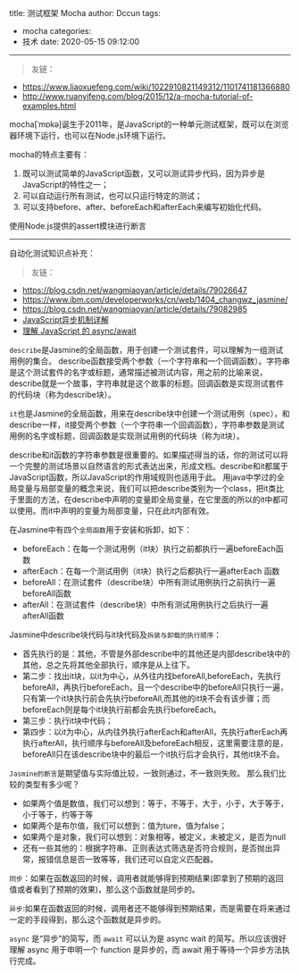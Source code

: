 title: 测试框架 Mocha
author: Dccun
tags:
  - mocha
categories:
  - 技术
date: 2020-05-15 09:12:00
---
>友链：
- https://www.liaoxuefeng.com/wiki/1022910821149312/1101741181366880
- http://www.ruanyifeng.com/blog/2015/12/a-mocha-tutorial-of-examples.html

<!--more-->

mocha[ˈmɒkə]诞生于2011年，是JavaScript的一种单元测试框架，既可以在浏览器环境下运行，也可以在Node.js环境下运行。

mocha的特点主要有：
1. 既可以测试简单的JavaScript函数，又可以测试异步代码，因为异步是JavaScript的特性之一；
2. 可以自动运行所有测试，也可以只运行特定的测试；
3. 可以支持before、after、beforeEach和afterEach来编写初始化代码。

使用Node.js提供的assert模块进行断言

***

自动化测试知识点补充：

>友链：
- https://blog.csdn.net/wangmiaoyan/article/details/79026647
- https://www.ibm.com/developerworks/cn/web/1404_changwz_jasmine/
- https://blog.csdn.net/wangmiaoyan/article/details/79082985
- [JavaScript异步机制详解](https://juejin.im/post/5a6ad46ef265da3e513352c8)
- [理解 JavaScript 的 async/await](https://www.cnblogs.com/datiangou/p/9759607.html)

<!--more-->

`describe`是Jasmine的全局函数，用于创建一个测试套件，可以理解为一组测试用例的集合。
describe函数接受两个参数（一个字符串和一个回调函数）。字符串是这个测试套件的名字或标题，通常描述被测试内容，用之前的比喻来说，describe就是一个故事，字符串就是这个故事的标题。回调函数是实现测试套件的代码块（称为describe块）。

`it`也是Jasmine的全局函数，用来在describe块中创建一个测试用例（spec），和describe一样，it接受两个参数（一个字符串一个回调函数），字符串参数是测试用例的名字或标题，回调函数是实现测试用例的代码块（称为it块）。

describe和it函数的字符串参数是很重要的。如果描述得当的话，你的测试可以将一个完整的测试场景以自然语言的形式表达出来，形成文档。describe和it都属于JavaScript函数，所以JavaScript的作用域规则也适用于此。
用java中学过的全局变量与局部变量的概念来说，我们可以把describe类别为一个class，把it类比于里面的方法，在describe中声明的变量即全局变量，在它里面的所以的it中都可以使用。而it中声明的变量为局部变量，只在此it内部有效。

在Jasmine中有四个`全局函数`用于安装和拆卸，如下：
- beforeEach：在每一个测试用例（it块）执行之前都执行一遍beforeEach函数
- afterEach：在每一个测试用例（it块）执行之后都执行一遍afterEach 函数
- beforeAll：在测试套件（describe块）中所有测试用例执行之前执行一遍beforeAll函数
- afterAll：在测试套件（describe块）中所有测试用例执行之后执行一遍afterAll函数

Jasmine中describe块代码与it块代码及`拆装与卸载的执行顺序`：
- 首先执行的是：其他，不管是外部describe中的其他还是内部describe块中的其他，总之先将其他全部执行，顺序是从上往下。
- 第二步：找出it块，以it为中心，从外往内找beforeAll,beforeEach，先执行beforeAll，再执行beforeEach，且一个describe中的beforeAll只执行一遍，只有第一个it块执行前会先执行beforeAll,而其他的it块不会有该步骤；而beforeEach则是每个it块执行前都会先执行beforeEach。
- 第三步：执行it块中代码；
- 第四步：以it为中心，从内往外执行afterEach和afterAll，先执行afterEach再执行afterAll，执行顺序与beforeAll及beforeEach相反，这里需要注意的是，beforeAll只在该describe块中的最后一个it执行后才会执行，其他it块不会。

`Jasmine的断言`是期望值与实际值比较，一致则通过，不一致则失败。
那么我们比较的类型有多少呢？
- 如果两个值是数值，我们可以想到：等于，不等于，大于，小于，大于等于，小于等于，约等于等
- 如果两个是布尔值，我们可以想到：值为ture，值为false；
- 如果两个是对象，我们可以想到：对象相等，被定义，未被定义，是否为null
- 还有一些其他的：根据字符串、正则表达式筛选是否符合规则，是否抛出异常，报错信息是否一致等等，我们还可以自定义匹配器。

`同步`：如果在函数返回的时候，调用者就能够得到预期结果(即拿到了预期的返回值或者看到了预期的效果)，那么这个函数就是同步的。

`异步`:如果在函数返回的时候，调用者还不能够得到预期结果，而是需要在将来通过一定的手段得到，那么这个函数就是异步的。

`async` 是“异步”的简写，而 `await` 可以认为是 async wait 的简写。所以应该很好理解 async 用于申明一个 function 是异步的，而 await 用于等待一个异步方法执行完成。